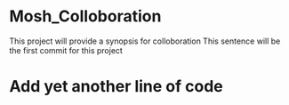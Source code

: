 # Mosh_Colloboration
This project will provide a synopsis for colloboration
This sentence will be the first commit for this project
# Add yet another line of code
